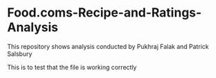 # Food.coms-Recipe-and-Ratings-Analysis
This repository shows analysis conducted by Pukhraj Falak and Patrick Salsbury

This is to test that the file is working correctly 